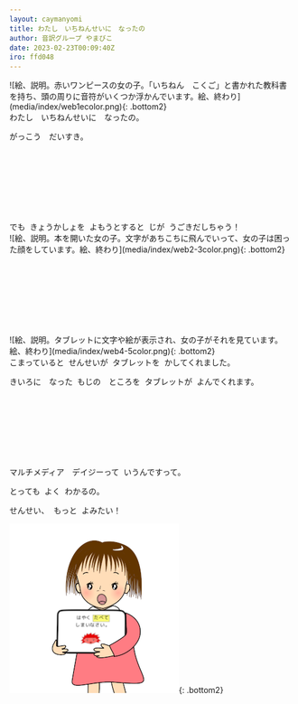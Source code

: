 ```yaml
---
layout: caymanyomi
title: わたし　いちねんせいに　なったの
author: 音訳グループ やまびこ
date: 2023-02-23T00:09:40Z
iro: ffd048
---
```


<div style="margin-bottom: 10em;" markdown="1"><span data-dur="1.150" data-begin="0" id="xmri_0000" markdown="1">![絵、説明。赤いワンピースの女の子。「いちねん　こくご」と書かれた教科書を持ち、頭の周りに音符がいくつか浮かんでいます。絵、終わり](media/index/web1ecolor.png){: .bottom2}</span><div class="bottom2" markdown="1"><span data-dur="1.280" data-begin="1.150" id="xmri_0001" markdown="1">わたし</span>　<span data-dur="1.334" data-begin="2.430" id="xmri_0002" markdown="1">いちねんせいに</span>　<span data-dur="2.604" data-begin="3.764" id="xmri_0003" markdown="1">なったの。</span>

<span data-dur="1.161" data-begin="6.368" id="xmri_0004" markdown="1">がっこう</span>　<span data-dur="1.844" data-begin="7.529" id="xmri_0005" markdown="1">だいすき。</span></div></div>

<div style="margin-bottom: 10em;" markdown="1"><div class="bottom2" markdown="1"><span data-dur="1.139" data-begin="10.523" id="xmri_0007" markdown="1">でも</span><span class="infty_silent_wide_space"> &nbsp;</span><span data-dur="1.985" data-begin="11.662" id="xmri_0008" markdown="1">きょうかしょを</span><span class="infty_silent_wide_space"> &nbsp;</span><span data-dur="2.615" data-begin="13.647" id="xmri_0009" markdown="1">よもうとすると</span><span class="infty_silent_wide_space"> &nbsp;</span><span data-dur="1.356" data-begin="16.262" id="xmri_000A" markdown="1">じが</span><span class="infty_silent_wide_space"> &nbsp;</span><span data-dur="3.526" data-begin="17.618" id="xmri_000B" markdown="1">うごきだしちゃう！</span></div><span data-dur="1.150" data-begin="9.373" id="xmri_0006" markdown="1">![絵、説明。本を開いた女の子。文字があちこちに飛んでいって、女の子は困った顔をしています。絵、終わり](media/index/web2-3color.png){: .bottom2}</span></div>

<div style="margin-bottom: 10em;" markdown="1"><span data-dur="1.150" data-begin="21.144" id="xmri_000C" markdown="1">![絵、説明。タブレットに文字や絵が表示され、女の子がそれを見ています。絵、終わり](media/index/web4-5color.png){: .bottom2}</span><div class="bottom2" markdown="1">
<span data-dur="2.192" data-begin="22.294" id="xmri_000D" markdown="1">こまっていると</span><span class="infty_silent_wide_space"> &nbsp;</span><span data-dur="1.497" data-begin="24.486" id="xmri_000E" markdown="1">せんせいが</span><span class="infty_silent_wide_space"> &nbsp;</span><span data-dur="1.356" data-begin="25.983" id="xmri_000F" markdown="1">タブレットを</span><span class="infty_silent_wide_space"> &nbsp;</span><span data-dur="3.255" data-begin="27.339" id="xmri_0010" markdown="1">かしてくれました。</span>

<span data-dur="1.812" data-begin="30.594" id="xmri_0011" markdown="1">きいろに　なった</span><span class="infty_silent_wide_space"> &nbsp;</span><span data-dur="2.192" data-begin="32.406" id="xmri_0012" markdown="1">もじの　ところを</span><span class="infty_silent_wide_space"> &nbsp;</span><span data-dur="1.660" data-begin="34.598" id="xmri_0013" markdown="1">タブレットが</span><span class="infty_silent_wide_space"> &nbsp;</span><span data-dur="3.396" data-begin="36.258" id="xmri_0014" markdown="1">よんでくれます。</span></div></div>

<div style="margin-bottom: 10em;" markdown="1"><div class="bottom2" markdown="1"><span data-dur="3.331" data-begin="40.804" id="xmri_0016" markdown="1">マルチメディア　デイジーって</span><span class="infty_silent_wide_space"> &nbsp;</span><span data-dur="3.244" data-begin="44.135" id="xmri_0017" markdown="1">いうんですって。</span>

<span data-dur="1.345" data-begin="47.379" id="xmri_0018" markdown="1">とっても</span><span class="infty_silent_wide_space"> &nbsp;</span><span data-dur=".629" data-begin="48.724" id="xmri_0019" markdown="1">よく</span><span class="infty_silent_wide_space"> &nbsp;</span><span data-dur="3.049" data-begin="49.353" id="xmri_001A" markdown="1">わかるの。</span>

<span data-dur="1.345" data-begin="52.402" id="xmri_001B" markdown="1">せんせい、</span><span class="infty_silent_wide_space"> &nbsp;</span><span data-dur=".879" data-begin="53.747" id="xmri_001C" markdown="1">もっと</span><span class="infty_silent_wide_space"> &nbsp;</span><span data-dur="2.528" data-begin="54.626" id="xmri_001D" markdown="1">よみたい！</span></div><span data-dur="1.150" data-begin="39.654" id="xmri_0015" markdown="1">![絵、説明。女の子がタブレットを抱えてこちらに見せ、話している様子。絵、終わり](media/index/web6-7color.png){: .bottom2}</span></div>

